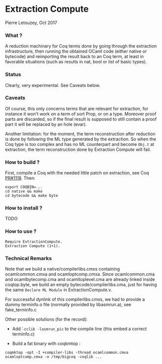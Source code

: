 Extraction Compute
==================

Pierre Letouzey, Oct 2017

### What ?

A reduction machinary for Coq terms done by going through the extraction
infrastructure, then running the obtained OCaml code (either native or
bytecode) and reimporting the result back to an Coq term, at least in
favorable situations (such as results in nat, bool or list of basic types).

### Status

Clearly, very experimental. See Caveats below.

### Caveats

Of course, this only concerns terms that are relevant for extraction,
for instance it won't work on a term of sort Prop, or on a type. Moreover
proof parts are discarded, so if the final result is supposed to still
contain a proof part it will be replaced by an hole (evar).

Another limitation: for the moment, the term reconstruction after reduction
is done by following the ML type generated by the extraction. So when
the Coq type is too complex and has no ML counterpart and become `Obj.t`
at extraction, the term reconstruction done by Extraction Compute will fail.

### How to build ?

First, compile a Coq with the needed little patch on extraction, see Coq [PR#1118](https://github.com/coq/coq/pull/1118).
Then:

```
export COQBIN=...
cd native && make
cd bytecode && make byte
```

### How to install ?

TODO

### How to use ?

```
Require ExtractionCompute.
Extraction Compute (1+1).
```

### Technical Remarks

Note that we build a native/compilerlibs.cmxs containing
ocamlcommon.cmxa and ocamloptcomp.cmxa. Since ocamlcommon.cma and
ocamlbytecomp.cma and ocamltoplevel.cma are already linked inside
coqtop.byte, we build an empty bytecode/compilerlibs.cma, just for
having the same `Declare ML Module` in ExtractionCompute.v.

For successful dynlink of this compilerlibs.cmxs, we had to provide
a dummy terminfo.o file (normally provided by libasmrun.a), see fake_terminfo.c

Other possible solutions (for the record):

  - Add ̀`-cclib -lasmrun_pic` to the compile line (this embed a correct terminfo.c)

  - Build a fat binary with coqkmtop :

```
coqmktop -opt -I +compiler-libs -thread ocamlcommon.cmxa ocamloptcomp.cmxa -o /tmp/bigcoq -coqlib ...
```
